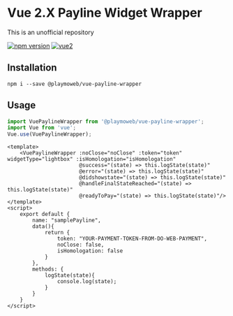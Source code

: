 # Vue 2.X Payline Widget Wrapper

This is an unofficial repository

[![npm version](https://badge.fury.io/js/vue-payline-wrapper.svg)](https://www.npmjs.com/package/@playmoweb/vue-payline-wrapper)
[![vue2](https://img.shields.io/badge/vue-2.2+-brightgreen.svg)](https://vuejs.org/)

## Installation

```shell
npm i --save @playmoweb/vue-payline-wrapper
```

## Usage

```js
import VuePaylineWrapper from '@playmoweb/vue-payline-wrapper';
import Vue from 'vue';
Vue.use(VuePaylineWrapper);
```

```vue
<template>
    <VuePaylineWrapper :noClose="noClose" :token="token" widgetType="lightbox" :isHomologation="isHomologation"
                       @success="(state) => this.logState(state)"
                       @error="(state) => this.logState(state)"
                       @didshowstate="(state) => this.logState(state)"
                       @handleFinalStateReached="(state) => this.logState(state)"
                       @readyToPay="(state) => this.logState(state)"/>
</template>
<script>
    export default {
        name: "samplePayline",
        data(){
            return {
                token: "YOUR-PAYMENT-TOKEN-FROM-DO-WEB-PAYMENT",
                noClose: false,
                isHomologation: false
            }
        },
        methods: {
            logState(state){
                console.log(state);
            }
        }
    }
</script>
```